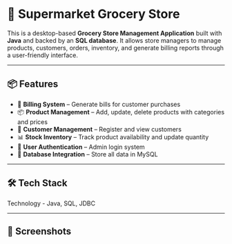 # 🛒 Supermarket Grocery Store 

This is a desktop-based **Grocery Store Management Application** built with **Java** and backed by an **SQL database**. It allows store managers to manage products, customers, orders, inventory, and generate billing reports through a user-friendly interface.

---

## 📦 Features

- 🧾 **Billing System** – Generate bills for customer purchases  
- 📦 **Product Management** – Add, update, delete products with categories and prices  
- 👤 **Customer Management** – Register and view customers  
- 📊 **Stock Inventory** – Track product availability and update quantity   
- 🔐 **User Authentication** – Admin login system  
- 💾 **Database Integration** – Store all data in MySQL 

---

## 🛠️ Tech Stack

Technology - Java, SQL, JDBC

---

## 📸 Screenshots

